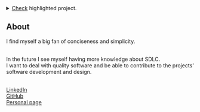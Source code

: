 <details>
  <summary><a href="https://github.com/testcatch/catchyNameFinal">Check</a> highlighted project.</summary>
  <h6>testcatch/catchyNameFinal</h6>
  <p> A 2D top-down game using Java and Swing.<br>
      The goal was to create a template for that kind of games , so that it is open-closed and be easily maintainable software.<br>
      This was done after Software Architectural Analysis and applying metrics using tools such us SonarCloud.
  </p>
</details>

About
-
I find myself a big fan of conciseness and simplicity.<br><br>

In the future I see myself having more knowledge about SDLC.<br>
I want to deal with quality software and be able to contribute to the projects' software development and design.<br><br>

<a href="https://www.linkedin.com/in/tsechelidismichail/">LinkedIn</a><br>
<a href="https://github.com/tsechelidisMichail">GitHub</a><br>
<a href="https://tsechelidismichail.github.io/">Personal page</a><br>
